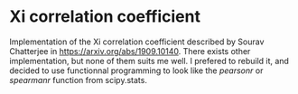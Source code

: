 # Xi correlation coefficient

Implementation of the Xi correlation coefficient described by Sourav Chatterjee in https://arxiv.org/abs/1909.10140. There exists other implementation, but none of them suits me well. I prefered to rebuild it, and decided to use functionnal programming to look like the *pearsonr* or *spearmanr* function from scipy.stats.
